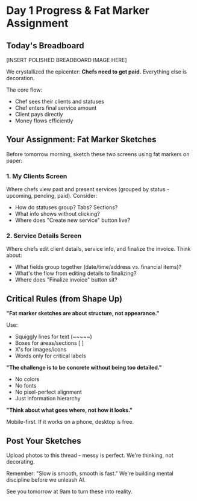 # Day 1 Progress & Fat Marker Assignment

## Today's Breadboard

[INSERT POLISHED BREADBOARD IMAGE HERE]

We crystallized the epicenter: **Chefs need to get paid.** Everything else is decoration.

The core flow:
- Chef sees their clients and statuses
- Chef enters final service amount
- Client pays directly
- Money flows efficiently

## Your Assignment: Fat Marker Sketches

Before tomorrow morning, sketch these two screens using fat markers on paper:

### 1. My Clients Screen
Where chefs view past and present services (grouped by status - upcoming, pending, paid). Consider:
- How do statuses group? Tabs? Sections? 
- What info shows without clicking?
- Where does "Create new service" button live?

### 2. Service Details Screen  
Where chefs edit client details, service info, and finalize the invoice. Think about:
- What fields group together (date/time/address vs. financial items)?
- What's the flow from editing details to finalizing?
- Where does "Finalize invoice" button sit?

## Critical Rules (from Shape Up)

**"Fat marker sketches are about structure, not appearance."**

Use:
- Squiggly lines for text (~~~~~)
- Boxes for areas/sections [    ]
- X's for images/icons
- Words only for critical labels

**"The challenge is to be concrete without being too detailed."**
- No colors
- No fonts
- No pixel-perfect alignment
- Just information hierarchy

**"Think about what goes where, not how it looks."**

Mobile-first. If it works on a phone, desktop is free.

## Post Your Sketches

Upload photos to this thread - messy is perfect. We're thinking, not decorating.

Remember: "Slow is smooth, smooth is fast." We're building mental discipline before we unleash AI.

See you tomorrow at 9am to turn these into reality.